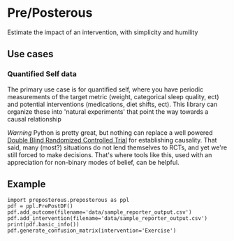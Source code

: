 # Pre/Posterous
Estimate the impact of an intervention, with simplicity and humility

## Use cases
### Quantified Self data
The primary use case is for quantified self, where you have periodic measurements of the target metric (weight, categorical sleep quality, ect) and potential interventions (medications, diet shifts, ect). This library can organize these into 'natural experiments' that point the way towards a causal relationship

*Warning* Python is pretty great, but nothing can replace a well powered [Double Blind Randomized Controlled Trial](https://www.ncbi.nlm.nih.gov/pmc/articles/PMC3196997/) for establishing causality. That said, many (most?) situations do not lend themselves to RCTs, and yet we're still forced to make decisions. That's where tools like this, used with an appreciation for non-binary modes of belief, can be helpful.

## Example
```
import preposterous.preposterous as ppl
pdf = ppl.PrePostDF()
pdf.add_outcome(filename='data/sample_reporter_output.csv')
pdf.add_intervention(filename='data/sample_reporter_output.csv')
print(pdf.basic_info())
pdf.generate_confusion_matrix(intervention='Exercise')
```
